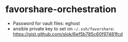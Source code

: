 favorshare-orchestration
========================

* Password for vault files: eghost
* ansible private key to set on `~/.ssh/favorshare`: https://gist.github.com/slok/6ef5b785c60f97481fcd
